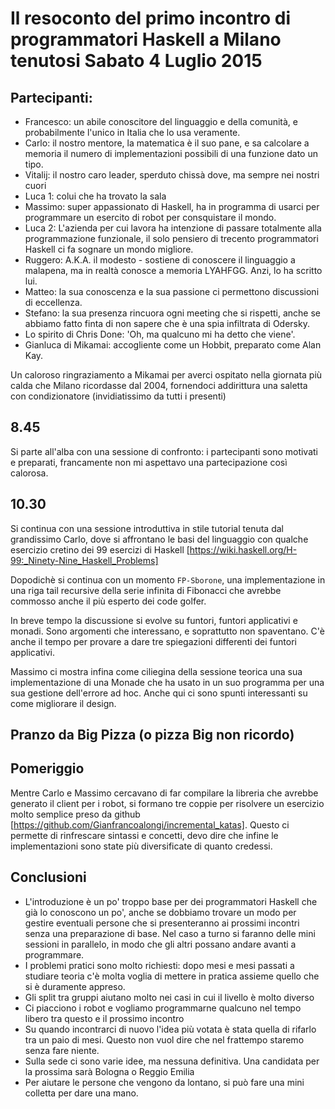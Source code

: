 # Il resoconto del primo incontro di programmatori Haskell a Milano tenutosi Sabato 4 Luglio 2015

## Partecipanti:

- Francesco: un abile conoscitore del linguaggio e della comunità, e probabilmente l'unico in Italia che lo usa veramente.
- Carlo: il nostro mentore, la matematica è il suo pane, e sa calcolare a memoria il numero di implementazioni possibili di una funzione dato un tipo.
- Vitalij: il nostro caro leader, sperduto chissà dove, ma sempre nei nostri cuori
- Luca 1: colui che ha trovato la sala
- Massimo: super appassionato di Haskell, ha in programma di usarci per programmare un esercito di robot per consquistare il mondo. 
- Luca 2: L'azienda per cui lavora ha intenzione di passare totalmente alla programmazione funzionale, il solo pensiero di trecento programmatori Haskell ci fa sognare un mondo migliore.
- Ruggero: A.K.A. il modesto - sostiene di conoscere il linguaggio a malapena, ma in realtà conosce a memoria LYAHFGG. Anzi, lo ha scritto lui.
- Matteo: la sua conoscenza e la sua passione ci permettono discussioni di eccellenza. 
- Stefano: la sua presenza rincuora ogni meeting che si rispetti, anche se abbiamo fatto finta di non sapere che è una spia infiltrata di Odersky.
- Lo spirito di Chris Done: 'Oh, ma qualcuno mi ha detto che viene'.
- Gianluca di Mikamai: accogliente come un Hobbit, preparato come Alan Kay.

Un caloroso ringraziamento a Mikamai per averci ospitato nella giornata più calda che Milano ricordasse dal 2004, fornendoci addirittura una saletta con condizionatore (invidiatissimo da tutti i presenti)

## 8.45 

Si parte all'alba con una sessione di confronto: i partecipanti sono motivati e preparati, francamente non mi aspettavo una partecipazione così calorosa.

## 10.30 

Si continua con una sessione introduttiva in stile tutorial tenuta dal grandissimo Carlo, dove si affrontano le basi del linguaggio con qualche esercizio cretino dei 99 esercizi di Haskell [https://wiki.haskell.org/H-99:_Ninety-Nine_Haskell_Problems]

Dopodichè si continua con un momento `FP-Sborone`, una implementazione in una riga tail recursive della serie infinita di Fibonacci che avrebbe commosso anche il più esperto dei code golfer.

In breve tempo la discussione si evolve su funtori, funtori applicativi e monadi. Sono argomenti che interessano, e soprattutto non spaventano. C'è anche il tempo per provare a dare tre spiegazioni differenti dei funtori applicativi.

Massimo ci mostra infina come ciliegina della sessione teorica una sua implementazione di una Monade che ha usato in un suo programma per una sua gestione dell'errore ad hoc. Anche qui ci sono spunti interessanti su come migliorare il design.

## Pranzo da Big Pizza (o pizza Big non ricordo)

## Pomeriggio

Mentre Carlo e Massimo cercavano di far compilare la libreria che avrebbe generato il client per i robot, si formano tre coppie per risolvere un esercizio molto semplice preso da github [https://github.com/Gianfrancoalongi/incremental_katas].
Questo ci permette di rinfrescare sintassi e concetti, devo dire che infine le implementazioni sono state più diversificate di quanto credessi.

## Conclusioni

* L'introduzione è un po' troppo base per dei programmatori Haskell che già lo conoscono un po', anche se dobbiamo trovare un modo per gestire eventuali persone che si presenteranno ai prossimi incontri senza una preparazione di base. Nel caso a turno si faranno delle mini sessioni in parallelo, in modo che gli altri possano andare avanti a programmare.
* I problemi pratici sono molto richiesti: dopo mesi e mesi passati a studiare teoria c'è molta voglia di mettere in pratica assieme quello che si è duramente appreso.
* Gli split tra gruppi aiutano molto nei casi in cui il livello è molto diverso
* Ci piacciono i robot e vogliamo programmarne qualcuno nel tempo libero tra questo e il prossimo incontro
* Su quando incontrarci di nuovo l'idea più votata è stata quella di rifarlo tra un paio di mesi. Questo non vuol dire che nel frattempo staremo senza fare niente.
* Sulla sede ci sono varie idee, ma nessuna definitiva. Una candidata per la prossima sarà Bologna o Reggio Emilia
* Per aiutare le persone che vengono da lontano, si può fare una mini colletta per dare una mano.

